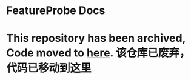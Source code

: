 # FeatureProbe Docs

# This repository has been archived, Code moved to [here](https://github.com/FeatureProbe/FeatureProbe/tree/main/feature-probe-docs). 该仓库已废弃，代码已移动到[这里](https://github.com/FeatureProbe/FeatureProbe/tree/main/feature-probe-docs)
